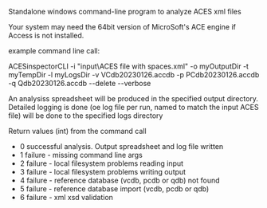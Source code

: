 Standalone windows command-line program to analyze ACES xml files

Your system may need the 64bit version of MicroSoft's ACE engine if Access is not installed.

example command line call:

ACESinspectorCLI -i "input\ACES file with spaces.xml" -o myOutputDir -t myTempDir -l myLogsDir -v VCdb20230126.accdb -p PCdb20230126.accdb -q Qdb20230126.accdb --delete --verbose


An analysiss spreadsheet will be produced in the specified output directory. Detailed logging is done (oe log file per run, named to match the input ACES file) will be done to the specified logs directory


Return values (int) from the command call
 - 0 successful analysis. Output spreadsheet and log file written 
 - 1 failure - missing command line args
 - 2 failure - local filesystem problems reading input
 - 3 failure - local filesystem problems writing output
 - 4 failure - reference database (vcdb, pcdb or qdb) not found
 - 5 failure - reference database import (vcdb, pcdb or qdb)
 - 6 failure - xml xsd validation



